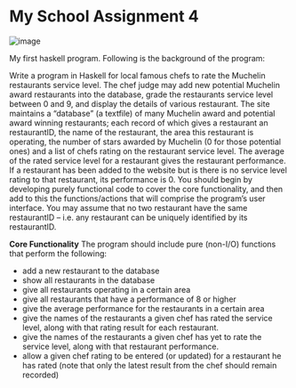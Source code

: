 # My School Assignment 4

![image](https://user-images.githubusercontent.com/55645717/159126374-ac3fc0aa-47fd-4c25-9c37-b490b76ceb3b.png)


My first haskell program. Following is the background of the program:

Write a program in Haskell for local famous chefs to rate the Muchelin restaurants service level. The chef judge may add new potential Muchelin award restaurants into the database, grade the
restaurants service level between 0 and 9, and display the details of various restaurant. The site maintains a “database” (a textfile) of many Muchelin award and potential award winning restaurants;
each record of which gives a restaurant an restaurantID, the name of the restaurant, the area this restaurant is operating, the number of stars awarded by Muchelin (0 for those potential ones) and a list
of chefs rating on the restaurant service level. The average of the rated service level for a restaurant gives the restaurant performance. If a restaurant has been added to the website but is there is no
service level rating to that restaurant, its performance is 0. You should begin by developing purely functional code to cover the core functionality, and then add to this the functions/actions that will
comprise the program’s user interface. You may assume that no two restaurant have the same restaurantID – i.e. any restaurant can be uniquely identified by its restaurantID.

**Core Functionality**
The program should include pure (non-I/O) functions that perform the following:
- add a new restaurant to the database
- show all restaurants in the database
- give all restaurants operating in a certain area
- give all restaurants that have a performance of 8 or higher
- give the average performance for the restaurants in a certain area
- give the names of the restaurants a given chef has rated the service level, along with that rating result for each restaurant.
- give the names of the restaurants a given chef has yet to rate the service level, along with that restaurant performance.
- allow a given chef rating to be entered (or updated) for a restaurant he has rated (note that only the latest result from the chef should remain recorded)
